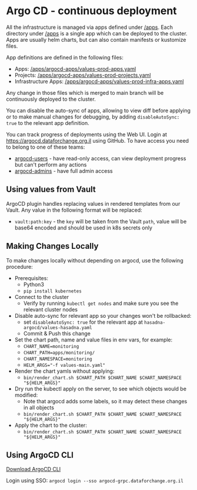 # Argo CD - continuous deployment

All the infrastructure is managed via apps defined under [/apps](/apps).
Each directory under [/apps](/apps) is a single app which can be deployed to the cluster.
Apps are usually helm charts, but can also contain manifests or kustomize files.

App definitions are defined in the following files:
* Apps: [/apps/argocd-apps/values-prod-apps.yaml](/apps/argocd-apps/values-prod-apps.yaml)
* Projects: [/apps/argocd-apps/values-prod-projects.yaml](/apps/argocd-apps/values-prod-projects.yaml)
* Infrastructure Apps: [/apps/argocd-apps/values-prod-infra-apps.yaml](/apps/argocd-apps/values-prod-infra-apps.yaml)

Any change in those files which is merged to main branch will be continuously deployed to the cluster.

You can disable the auto-sync of apps, allowing to view diff before applying or 
to make manual changes for debugging, by adding `disableAutoSync: true` to the 
relevant app definition.

You can track progress of deployments using the Web UI.
Login at https://argocd.dataforchange.org.il using GitHub.
To have access you need to belong to one of these teams:
* [argocd-users](https://github.com/orgs/data-for-change/teams/argocd-users) - have read-only access, can view deployment progress but can't perform any actions 
* [argocd-admins](https://github.com/orgs/data-for-change/teams/argocd-admins) - have full admin access

## Using values from Vault

ArgoCD plugin handles replacing values in rendered templates from our Vault.
Any value in the following format will be replaced:

* `vault:path:key` - the `key` will be taken from the Vault `path`, value will be base64 encoded and should be used in k8s secrets only

## Making Changes Locally

To make changes locally without depending on argocd, use the following procedure:

* Prerequisites:
  * Python3
  * `pip install kubernetes`
* Connect to the cluster
  * Verify by running `kubectl get nodes` and make sure you see the relevant cluster nodes
* Disable auto-sync for relevant app so your changes won't be rollbacked:
  * set `disableAutoSync: true` for the relevant app at `hasadna-argocd/values-hasadna.yaml`
  * Commit & Push this change
* Set the chart path, name and value files in env vars, for example:
  * `CHART_NAME=monitoring`
  * `CHART_PATH=apps/monitoring/`
  * `CHART_NAMESPACE=monitoring`
  * `HELM_ARGS="-f values-main.yaml"`
* Render the chart yamls without applying:
  * `bin/render_chart.sh $CHART_PATH $CHART_NAME $CHART_NAMESPACE "${HELM_ARGS}"`
* Dry run the kubectl apply on the server, to see which objects would be modified:
  * Note that argocd adds some labels, so it may detect these changes in all objects 
  * `bin/render_chart.sh $CHART_PATH $CHART_NAME $CHART_NAMESPACE "${HELM_ARGS}"` 
* Apply the chart to the cluster:
  * `bin/render_chart.sh $CHART_PATH $CHART_NAME $CHART_NAMESPACE "${HELM_ARGS}"`

## Using ArgoCD CLI

[Download ArgoCD CLI](https://argo-cd.readthedocs.io/en/stable/getting_started/#2-download-argo-cd-cli)

Login using SSO: `argocd login --sso argocd-grpc.dataforchange.org.il`
